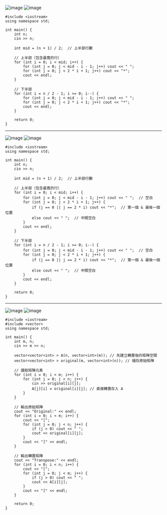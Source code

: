 ![image](https://github.com/user-attachments/assets/0c3a36e1-e447-4e1e-bf20-8ae41d8a314d)
![image](https://github.com/user-attachments/assets/90d9f0b0-acf7-440b-9a3d-4b98b6c8834d)

```
#include <iostream>
using namespace std;

int main() {
    int n;
    cin >> n;

    int mid = (n + 1) / 2;  // 上半部行數

    // 上半部（包含最寬的行）
    for (int i = 0; i < mid; i++) {
        for (int j = 0; j < mid - i - 1; j++) cout << " ";
        for (int j = 0; j < 2 * i + 1; j++) cout << "*";
        cout << endl;
    }

    // 下半部
    for (int i = n / 2 - 1; i >= 0; i--) {
        for (int j = 0; j < mid - i - 1; j++) cout << " ";
        for (int j = 0; j < 2 * i + 1; j++) cout << "*";
        cout << endl;
    }

    return 0;
}
```
----------------------------------------------------------
![image](https://github.com/user-attachments/assets/3afe500a-f916-4498-8e84-dfa19ddd1541)
![image](https://github.com/user-attachments/assets/1a00dcda-7f28-439b-b24f-7706dcc164e0)


```
#include <iostream>
using namespace std;

int main() {
    int n;
    cin >> n;

    int mid = (n + 1) / 2;  // 上半部行數

    // 上半部（包含最寬的行）
    for (int i = 0; i < mid; i++) {
        for (int j = 0; j < mid - i - 1; j++) cout << " ";  // 空白
        for (int j = 0; j < 2 * i + 1; j++) {
            if (j == 0 || j == 2 * i) cout << "*";  // 第一個 & 最後一個位置
            else cout << " ";  // 中間空白
        }
        cout << endl;
    }

    // 下半部
    for (int i = n / 2 - 1; i >= 0; i--) {
        for (int j = 0; j < mid - i - 1; j++) cout << " ";  // 空白
        for (int j = 0; j < 2 * i + 1; j++) {
            if (j == 0 || j == 2 * i) cout << "*";  // 第一個 & 最後一個位置
            else cout << " ";  // 中間空白
        }
        cout << endl;
    }

    return 0;
}

```
----------------------------------------------------------
![image](https://github.com/user-attachments/assets/2e06bec7-4110-4134-ba74-398a2bbf1b3c)
![image](https://github.com/user-attachments/assets/3e3b6425-d420-42fa-a831-962529f6c3d3)

```
#include <iostream>
#include <vector>
using namespace std;

int main() {
    int m, n;
    cin >> m >> n;

    vector<vector<int> > A(n, vector<int>(m)); // 先建立轉置後的矩陣空間
    vector<vector<int> > original(m, vector<int>(n)); // 儲存原始矩陣

    // 讀取矩陣元素
    for (int i = 0; i < m; i++) {
        for (int j = 0; j < n; j++) {
            cin >> original[i][j];
            A[j][i] = original[i][j]; // 直接轉置存入 A
        }
    }

    // 輸出原始矩陣
    cout << "Original:" << endl;
    for (int i = 0; i < m; i++) {
        cout << "[";
        for (int j = 0; j < n; j++) {
            if (j > 0) cout << " ";
            cout << original[i][j];
        }
        cout << "]" << endl;
    }

    // 輸出轉置矩陣
    cout << "Transpose:" << endl;
    for (int i = 0; i < n; i++) {
        cout << "[";
        for (int j = 0; j < m; j++) {
            if (j > 0) cout << " ";
            cout << A[i][j];
        }
        cout << "]" << endl;
    }

    return 0;
}

```

